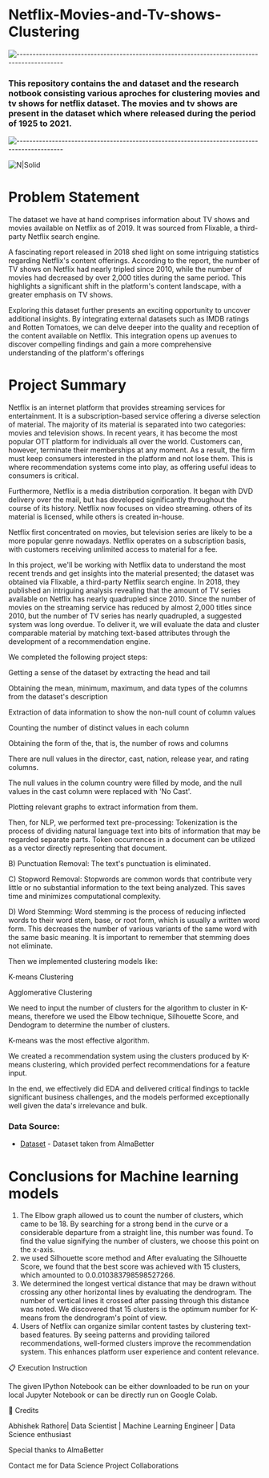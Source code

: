 # Netflix-Movies-and-Tv-shows-Clustering
![--------------------------------------------------------------------------------------------](https://github.com/andreasbm/readme/blob/master/assets/lines/grass.png)

### This repository contains the and dataset and the research notbook consisting various aproches for clustering movies and tv shows for netflix dataset. The movies and tv shows are present in the dataset which where released during the period of 1925 to 2021.
![--------------------------------------------------------------------------------------------](https://github.com/andreasbm/readme/blob/master/assets/lines/grass.png)

![N|Solid](https://media.tenor.com/twG41IiAAscAAAAC/no.gif)
# Problem Statement
The dataset we have at hand comprises information about TV shows and movies available on Netflix as of 2019. It was sourced from Flixable, a third-party Netflix search engine.

A fascinating report released in 2018 shed light on some intriguing statistics regarding Netflix's content offerings. According to the report, the number of TV shows on Netflix had nearly tripled since 2010, while the number of movies had decreased by over 2,000 titles during the same period. This highlights a significant shift in the platform's content landscape, with a greater emphasis on TV shows.

Exploring this dataset further presents an exciting opportunity to uncover additional insights. By integrating external datasets such as IMDB ratings and Rotten Tomatoes, we can delve deeper into the quality and reception of the content available on Netflix. This integration opens up avenues to discover compelling findings and gain a more comprehensive understanding of the platform's offerings
# Project Summary 
Netflix is an internet platform that provides streaming services for entertainment. It is a subscription-based service offering a diverse selection of material. The majority of its material is separated into two categories: movies and television shows. In recent years, it has become the most popular OTT platform for individuals all over the world. Customers can, however, terminate their memberships at any moment. As a result, the firm must keep consumers interested in the platform and not lose them. This is where recommendation systems come into play, as offering useful ideas to consumers is critical.

Furthermore, Netflix is a media distribution corporation. It began with DVD delivery over the mail, but has developed significantly throughout the course of its history. Netflix now focuses on video streaming. others of its material is licensed, while others is created in-house.

Netflix first concentrated on movies, but television series are likely to be a more popular genre nowadays. Netflix operates on a subscription basis, with customers receiving unlimited access to material for a fee.

In this project, we'll be working with Netflix data to understand the most recent trends and get insights into the material presented; the dataset was obtained via Flixable, a third-party Netflix search engine. In 2018, they published an intriguing analysis revealing that the amount of TV series available on Netflix has nearly quadrupled since 2010. Since the number of movies on the streaming service has reduced by almost 2,000 titles since 2010, but the number of TV series has nearly quadrupled, a suggested system was long overdue. To deliver it, we will evaluate the data and cluster comparable material by matching text-based attributes through the development of a recommendation engine.

We completed the following project steps:

Getting a sense of the dataset by extracting the head and tail

Obtaining the mean, minimum, maximum, and data types of the columns from the dataset's description

Extraction of data information to show the non-null count of column values

Counting the number of distinct values in each column

Obtaining the form of the, that is, the number of rows and columns

There are null values in the director, cast, nation, release year, and rating columns.

The null values in the column country were filled by mode, and the null values in the cast column were replaced with 'No Cast'.

Plotting relevant graphs to extract information from them.

Then, for NLP, we performed text pre-processing: Tokenization is the process of dividing natural language text into bits of information that may be regarded separate parts. Token occurrences in a document can be utilized as a vector directly representing that document.

B) Punctuation Removal: The text's punctuation is eliminated.

C) Stopword Removal: Stopwords are common words that contribute very little or no substantial information to the text being analyzed. This saves time and minimizes computational complexity.

D) Word Stemming: Word stemming is the process of reducing inflected words to their word stem, base, or root form, which is usually a written word form. This decreases the number of various variants of the same word with the same basic meaning. It is important to remember that stemming does not eliminate.

Then we implemented clustering models like:

K-means Clustering

Agglomerative Clustering

We need to input the number of clusters for the algorithm to cluster in K-means, therefore we used the Elbow technique, Silhouette Score, and Dendogram to determine the number of clusters.

K-means was the most effective algorithm.

We created a recommendation system using the clusters produced by K-means clustering, which provided perfect recommendations for a feature input.

In the end, we effectively did EDA and delivered critical findings to tackle significant business challenges, and the models performed exceptionally well given the data's irrelevance and bulk.
### Data Source:
- [Dataset](https://drive.google.com/file/d/17ecyUUnRHmssQzebQjnW7IUjKrRTC4oI/view?usp=sharing) - Dataset taken from AlmaBetter
# Conclusions for Machine learning models
1. The Elbow graph allowed us to count the number of clusters, which came to be 18. By searching for a strong bend in the curve or a considerable departure from a straight line, this number was found. To find the value signifying the number of clusters, we choose this point on the x-axis.
2. we used Silhouette score method and After evaluating the Silhouette Score, we found that the best score was achieved with 15 clusters, which amounted to 0.0.010383798598527266.
4. We determined the longest vertical distance that may be drawn without crossing any other horizontal lines by evaluating the dendrogram. The number of vertical lines it crossed after passing through this distance was noted. We discovered that 15 clusters is the optimum number for K-means from the dendrogram's point of view.
5. Users of Netflix can organize similar content tastes by clustering text-based features. By seeing patterns and providing tailored recommendations, well-formed clusters improve the recommendation system. This enhances platform user experience and content relevance.
   
📋 Execution Instruction

The given IPython Notebook can be either downloaded to be run on your local Jupyter Notebook or can be directly run on Google Colab.

📜 Credits

Abhishek Rathore| Data Scientist | Machine Learning Engineer | Data Science enthusiast

Special thanks to AlmaBetter

Contact me for Data Science Project Collaborations



